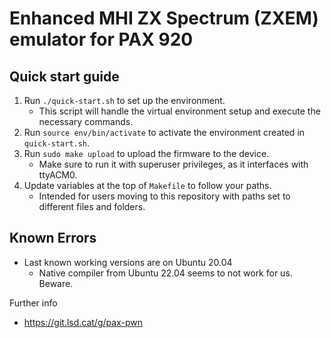 # Enhanced MHI ZX Spectrum (ZXEM) emulator for PAX 920

## Quick start guide

1. Run `./quick-start.sh` to set up the environment.
    - This script will handle the virtual environment setup and execute the necessary commands.
2. Run `source env/bin/activate` to activate the environment created in `quick-start.sh`.
3. Run `sudo make upload` to upload the firmware to the device.
    - Make sure to run it with superuser privileges, as it interfaces with ttyACM0.
4. Update variables at the top of `Makefile` to follow your paths.
    - Intended for users moving to this repository with paths set to different files and folders.

## Known Errors
- Last known working versions are on Ubuntu 20.04
    - Native compiler from Ubuntu 22.04 seems to not work for us. Beware.

Further info
- https://git.lsd.cat/g/pax-pwn
